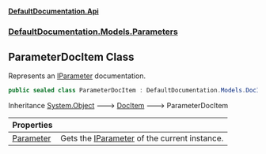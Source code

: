 #### [DefaultDocumentation\.Api](../../../../index.md 'index')
### [DefaultDocumentation\.Models\.Parameters](../../../../index.md#DefaultDocumentation.Models.Parameters 'DefaultDocumentation\.Models\.Parameters')

## ParameterDocItem Class

Represents an [IParameter](https://github.com/icsharpcode/ILSpy 'ICSharpCode\.Decompiler\.TypeSystem\.IParameter') documentation\.

```csharp
public sealed class ParameterDocItem : DefaultDocumentation.Models.DocItem
```

Inheritance [System\.Object](https://docs.microsoft.com/en-us/dotnet/api/System.Object 'System\.Object') &#129106; [DocItem](../../DocItem/index.md 'DefaultDocumentation\.Models\.DocItem') &#129106; ParameterDocItem

| Properties | |
| :--- | :--- |
| [Parameter](Parameter.md 'DefaultDocumentation\.Models\.Parameters\.ParameterDocItem\.Parameter') | Gets the [IParameter](https://github.com/icsharpcode/ILSpy 'ICSharpCode\.Decompiler\.TypeSystem\.IParameter') of the current instance\. |
